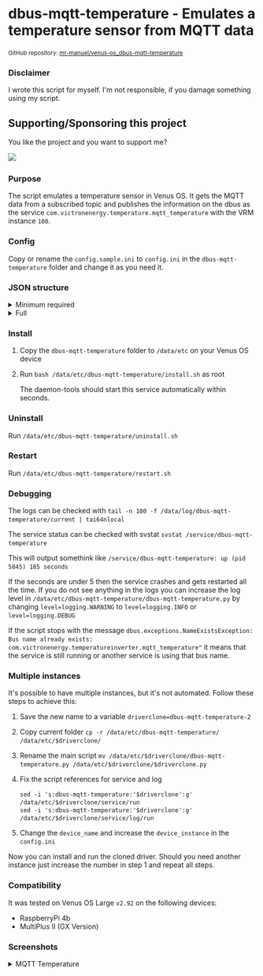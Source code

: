 # dbus-mqtt-temperature - Emulates a temperature sensor from MQTT data

<small>GitHub repository: [mr-manuel/venus-os_dbus-mqtt-temperature](https://github.com/mr-manuel/venus-os_dbus-mqtt-temperature)</small>

### Disclaimer

I wrote this script for myself. I'm not responsible, if you damage something using my script.


## Supporting/Sponsoring this project

You like the project and you want to support me?

[<img src="https://github.md0.eu/uploads/donate-button.svg" height="50">](https://www.paypal.com/donate/?hosted_button_id=3NEVZBDM5KABW)


### Purpose

The script emulates a temperature sensor in Venus OS. It gets the MQTT data from a subscribed topic and publishes the information on the dbus as the service `com.victronenergy.temperature.mqtt_temperature` with the VRM instance `100`.


### Config

Copy or rename the `config.sample.ini` to `config.ini` in the `dbus-mqtt-temperature` folder and change it as you need it.


### JSON structure

<details><summary>Minimum required</summary>

```json
{
    "temperature": 22.0
}
```

OR

```json
{
    "value": 22.0
}
```
</details>

<details><summary>Full</summary>

```json
{
    "temperature": 22.0,
    "humidity": 62.927,
    "pressure": 102.104
}
```
</details>


### Install

1. Copy the `dbus-mqtt-temperature` folder to `/data/etc` on your Venus OS device

2. Run `bash /data/etc/dbus-mqtt-temperature/install.sh` as root

   The daemon-tools should start this service automatically within seconds.

### Uninstall

Run `/data/etc/dbus-mqtt-temperature/uninstall.sh`

### Restart

Run `/data/etc/dbus-mqtt-temperature/restart.sh`

### Debugging

The logs can be checked with `tail -n 100 -f /data/log/dbus-mqtt-temperature/current | tai64nlocal`

The service status can be checked with svstat `svstat /service/dbus-mqtt-temperature`

This will output somethink like `/service/dbus-mqtt-temperature: up (pid 5845) 185 seconds`

If the seconds are under 5 then the service crashes and gets restarted all the time. If you do not see anything in the logs you can increase the log level in `/data/etc/dbus-mqtt-temperature/dbus-mqtt-temperature.py` by changing `level=logging.WARNING` to `level=logging.INFO` or `level=logging.DEBUG`

If the script stops with the message `dbus.exceptions.NameExistsException: Bus name already exists: com.victronenergy.temperatureinverter.mqtt_temperature"` it means that the service is still running or another service is using that bus name.

### Multiple instances

It's possible to have multiple instances, but it's not automated. Follow these steps to achieve this:

1. Save the new name to a variable `driverclone=dbus-mqtt-temperature-2`

2. Copy current folder `cp -r /data/etc/dbus-mqtt-temperature/ /data/etc/$driverclone/`

3. Rename the main script `mv /data/etc/$driverclone/dbus-mqtt-temperature.py /data/etc/$driverclone/$driverclone.py`

4. Fix the script references for service and log
    ```
    sed -i 's:dbus-mqtt-temperature:'$driverclone':g' /data/etc/$driverclone/service/run
    sed -i 's:dbus-mqtt-temperature:'$driverclone':g' /data/etc/$driverclone/service/log/run
    ```

5. Change the `device_name` and increase the `device_instance` in the `config.ini`

Now you can install and run the cloned driver. Should you need another instance just increase the number in step 1 and repeat all steps.

### Compatibility

It was tested on Venus OS Large `v2.92` on the following devices:

* RaspberryPi 4b
* MultiPlus II (GX Version)

### Screenshots

<details><summary>MQTT Temperature</summary>

![Temperature - device list](/screenshots/temperature_device-list.png)
![Temperature - device list - mqtt temperature 1](/screenshots/temperature_device-list_mqtt-temperature-1.png)
![Temperature - device list - mqtt temperature 2](/screenshots/temperature_device-list_mqtt-temperature-2.png)

### GuiMods

![Temperature - pages](/screenshots/temperature_pages_guimods.png)

</details>
